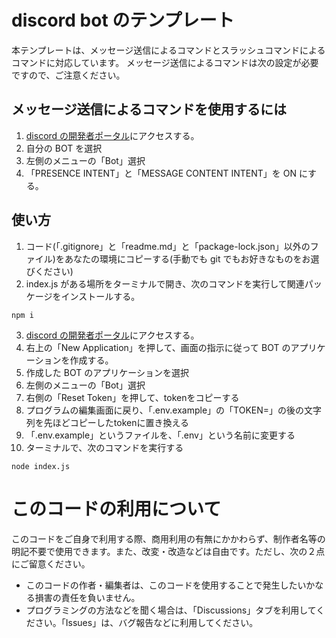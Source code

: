# discord bot のテンプレート

本テンプレートは、メッセージ送信によるコマンドとスラッシュコマンドによるコマンドに対応しています。
メッセージ送信によるコマンドは次の設定が必要ですので、ご注意ください。

## メッセージ送信によるコマンドを使用するには

1. [discord の開発者ポータル](https://discord.com/developers/applications)にアクセスする。
2. 自分の BOT を選択
3. 左側のメニューの「Bot」選択
4. 「PRESENCE INTENT」と「MESSAGE CONTENT INTENT」を ON にする。

## 使い方

1. コード(「.gitignore」と「readme.md」と「package-lock.json」以外のファイル)をあなたの環境にコピーする(手動でも git でもお好きなものをお選びください)
2. index.js がある場所をターミナルで開き、次のコマンドを実行して関連パッケージをインストールする。

```
npm i
```

3. [discord の開発者ポータル](https://discord.com/developers/applications)にアクセスする。
4. 右上の「New Application」を押して、画面の指示に従って BOT のアプリケーションを作成する。
5. 作成した BOT のアプリケーションを選択
6. 左側のメニューの「Bot」選択
7. 右側の「Reset Token」を押して、tokenをコピーする
8. プログラムの編集画面に戻り、「.env.example」の「TOKEN=」の後の文字列を先ほどコピーしたtokenに置き換える
9. 「.env.example」というファイルを、「.env」という名前に変更する
10. ターミナルで、次のコマンドを実行する
```
node index.js
```

# このコードの利用について
このコードをご自身で利用する際、商用利用の有無にかかわらず、制作者名等の明記不要で使用できます。また、改変・改造などは自由です。ただし、次の２点にご留意ください。
- このコードの作者・編集者は、このコードを使用することで発生したいかなる損害の責任を負いません。
- プログラミングの方法などを聞く場合は、「Discussions」タブを利用してください。「Issues」は、バグ報告などに利用してください。